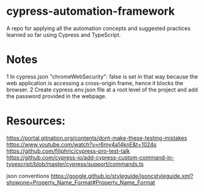 # cypress-automation-framework
A repo for applying all the automation concepts and suggested practices learned so far using Cypress and TypeScript.

# Notes
1 In cypress.json "chromeWebSecurity": false is set in that way because the web application is accessing a cross-origin frame, hence it blocks the browser.
2 Create cypress.env.json file at a root level of the project and add the password provided in the webpage.

# Resources:
https://portal.gitnation.org/contents/dont-make-these-testing-mistakes
https://www.youtube.com/watch?v=r6my4a14knE&t=1024s
https://github.com/filiphric/cypress-pro-test-talk
https://github.com/cypress-io/add-cypress-custom-command-in-typescript/blob/master/cypress/support/commands.ts

json conventions https://google.github.io/styleguide/jsoncstyleguide.xml?showone=Property_Name_Format#Property_Name_Format
